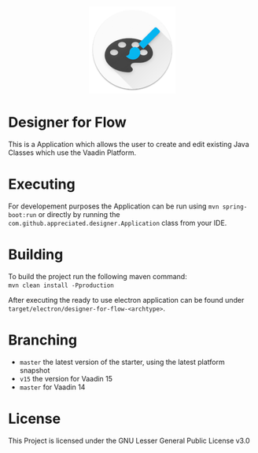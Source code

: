<p align="center"><img src="https://github.com/appreciated/designer-for-flow/blob/master/logo-floating-low.png">
<br>
  <h1>Designer for Flow</h1>
</p>    

This is a Application which allows the user to create and edit existing Java Classes which use the Vaadin Platform.    

# Executing
For developement purposes the Application can be run using `mvn spring-boot:run` or directly by running the `com.github.appreciated.designer.Application` class from your IDE. 

# Building
To build the project run the following maven command:  
`mvn clean install -Pproduction` 

After executing the ready to use electron application can be found under `target/electron/designer-for-flow-<archtype>`.

# Branching

* `master` the latest version of the starter, using the latest platform snapshot
* `v15` the version for Vaadin 15
* `master` for Vaadin 14

# License

This Project is licensed under the GNU Lesser General Public License v3.0
